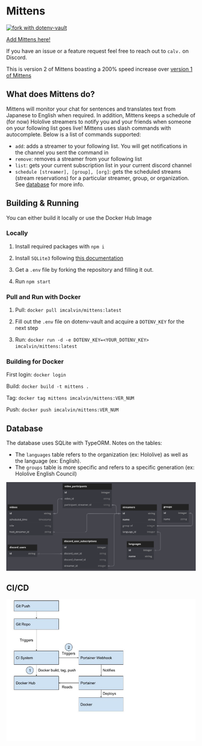 # Mittens 
[![fork with dotenv-vault](https://badge.dotenv.org/fork.svg?r=1)](https://vault.dotenv.org/project/vlt_a88b4b86e3be377976336d5bc2d9f508d0792bbfd9cce02ce5af9879e452e3ca/example)

[Add Mittens here!](https://discord.com/api/oauth2/authorize?client_id=631663182397702146&permissions=414464715840&scope=bot)

If you have an issue or a feature request feel free to reach out to `calv.` on Discord.

This is version 2 of Mittens boasting a 200% speed increase over [version 1 of Mittens](https://github.com/im-calvin/mittens_bot_v1)

## What does Mittens do?

Mittens will monitor your chat for sentences and translates text from Japanese to English when required. In addition, Mittens keeps a schedule of (for now) Hololive streamers to notify you and your friends when someone on your following list goes live!
Mittens uses slash commands with autocomplete. Below is a list of commands supported:
- `add`: adds a streamer to your following list. You will get notifications in the channel you sent the command in
- `remove`: removes a streamer from your following list
- `list`: gets your current subscription list in your current discord channel
- `schedule [streamer], [group], [org]`: gets the scheduled streams (stream reservations) for a particular streamer, group, or organization. See [database](#database) for more info.


## Building & Running

You can either build it locally or use the Docker Hub Image 

### Locally

1. Install required packages with `npm i`

2. Install `SQLite3` following [this documentation](https://www.sqlite.org/download.html)

3. Get a `.env` file by forking the repository and filling it out.

4. Run `npm start`

### Pull and Run with Docker

1. Pull: `docker pull imcalvin/mittens:latest`

2. Fill out the `.env` file on dotenv-vault and acquire a `DOTENV_KEY` for the next step

3. Run: `docker run -d -e DOTENV_KEY=<YOUR_DOTENV_KEY> imcalvin/mittens:latest`

### Building for Docker
First login: `docker login`

Build: `docker build -t mittens .`

Tag: `docker tag mittens imcalvin/mittens:VER_NUM`

Push: `docker push imcalvin/mittens:VER_NUM`

## Database 

The database uses SQLite with TypeORM. Notes on the tables:
- The `languages` table refers to the organization (ex: Hololive) as well as the language (ex: English). 
- The `groups` table is more specific and refers to a specific generation (ex: Hololive English Council)


![Database Diagram](/static/dbdiagram.png)

## CI/CD

![CI/CD Pipeline](/static/CI_CD.jpg)
